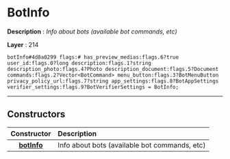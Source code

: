 # BotInfo

**Description** : *Info about bots \(available bot commands, etc\)*

**Layer** : 214

```tl
botInfo#4d8a0299 flags:# has_preview_medias:flags.6?true user_id:flags.0?long description:flags.1?string description_photo:flags.4?Photo description_document:flags.5?Document commands:flags.2?Vector<BotCommand> menu_button:flags.3?BotMenuButton privacy_policy_url:flags.7?string app_settings:flags.8?BotAppSettings verifier_settings:flags.9?BotVerifierSettings = BotInfo;
```

---

## Constructors

| Constructor | Description |
| :---: | :--- |
| [**botInfo**](constructor/botInfo) | Info about bots (available bot commands, etc) |